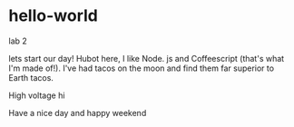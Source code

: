 # hello-world
lab 2 

lets start our day!
Hubot here, I like Node. js and Coffeescript (that's what I'm made of!).
I've had tacos on the moon and find them far superior to Earth tacos.

High voltage
hi

Have a nice day and happy weekend
